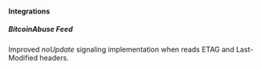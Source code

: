 #### Integrations
##### BitcoinAbuse Feed
Improved *noUpdate* signaling implementation when reads ETAG and Last-Modified headers.
